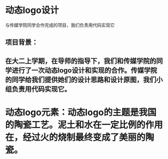 # 动态logo设计
与传媒学院同学合作完成的项目，我们负责用代码实现它
## 项目背景：
## 在大二上学期，在导师的指导下，我们和传媒学院的同学进行了一次动态logo设计和实现的合作。传媒学院的同学给我们提供她们的设计思路和设计原图，我们小组负责用代码实现它。
# 动态logo元素：动态logo的主题是我国的陶瓷工艺。泥土和水在一定比例的作用在，经过火的烧制最终变成了美丽的陶瓷。
# 
